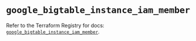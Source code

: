 # `google_bigtable_instance_iam_member`

Refer to the Terraform Registry for docs: [`google_bigtable_instance_iam_member`](https://registry.terraform.io/providers/hashicorp/google-beta/6.14.1/docs/resources/google_bigtable_instance_iam_member).
